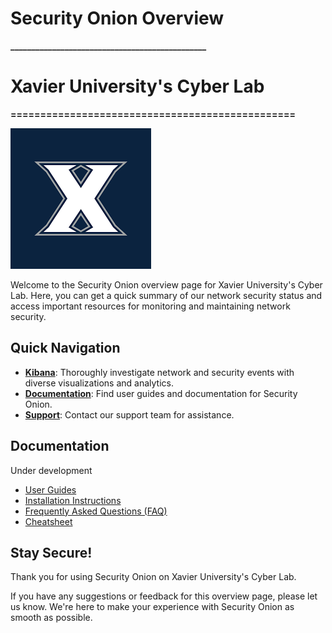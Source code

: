 # **Security Onion Overview**
**_______________________________________________**
# **Xavier University's Cyber Lab**

**================================================**

![xavier](images/xavier.png)


Welcome to the Security Onion overview page for Xavier University's Cyber Lab. Here, you can get a quick summary of our network security status and access important resources for monitoring and maintaining network security.

## Quick Navigation

- [**Kibana**](https://172.16.1.25/kibana): Thoroughly investigate network and security events with diverse visualizations and analytics.
- [**Documentation**](#documentation): Find user guides and documentation for Security Onion.
- [**Support**](#support): Contact our support team for assistance.


## Documentation

Under development

- [User Guides](user-guides.md)
- [Installation Instructions](installation-instructions.md)
- [Frequently Asked Questions (FAQ)](faq.md)
- [Cheatsheet](https://172.16.1.25/docs/cheatsheet.pdf)

## Stay Secure!
Thank you for using Security Onion on Xavier University's Cyber Lab.

If you have any suggestions or feedback for this overview page, please let us know. We're here to make your experience with Security Onion as smooth as possible.
